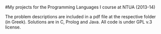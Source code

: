 #My projects for the Programming Languages I course at NTUA (2013-14)

The problem descriptions are included in a pdf file at the respective folder (in Greek). Solutions are in C, Prolog and Java.
All code is under GPL v.3 license.
